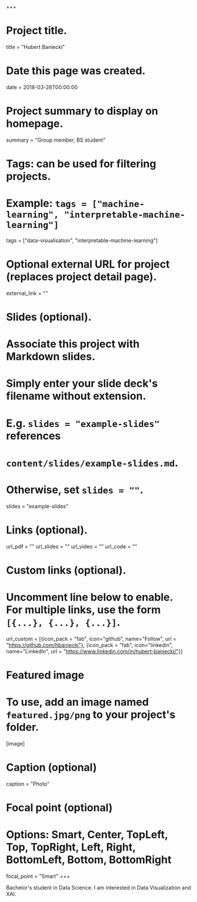 +++
# Project title.
title = "Hubert Baniecki"

# Date this page was created.
date = 2018-03-26T00:00:00

# Project summary to display on homepage.
summary = "Group member, BS student"

# Tags: can be used for filtering projects.
# Example: `tags = ["machine-learning", "interpretable-machine-learning"]`
tags = ["data-visualisation", "interpretable-machine-learning"]

# Optional external URL for project (replaces project detail page).
external_link = ""

# Slides (optional).
#   Associate this project with Markdown slides.
#   Simply enter your slide deck's filename without extension.
#   E.g. `slides = "example-slides"` references 
#   `content/slides/example-slides.md`.
#   Otherwise, set `slides = ""`.
slides = "example-slides"

# Links (optional).
url_pdf = ""
url_slides = ""
url_video = ""
url_code = ""

# Custom links (optional).
#   Uncomment line below to enable. For multiple links, use the form `[{...}, {...}, {...}]`.
url_custom = [{icon_pack = "fab", icon="github", name="Follow", url = "https://github.com/hbaniecki"},
{icon_pack = "fab", icon="linkedin", name="LinkedIn", url = "https://www.linkedin.com/in/hubert-baniecki/"}]

# Featured image
# To use, add an image named `featured.jpg/png` to your project's folder. 
[image]
  # Caption (optional)
  caption = "Photo"
  
  # Focal point (optional)
  # Options: Smart, Center, TopLeft, Top, TopRight, Left, Right, BottomLeft, Bottom, BottomRight
  focal_point = "Smart"
+++

Bachelor's student in Data Science. I am interested in Data Visualization and XAI.
